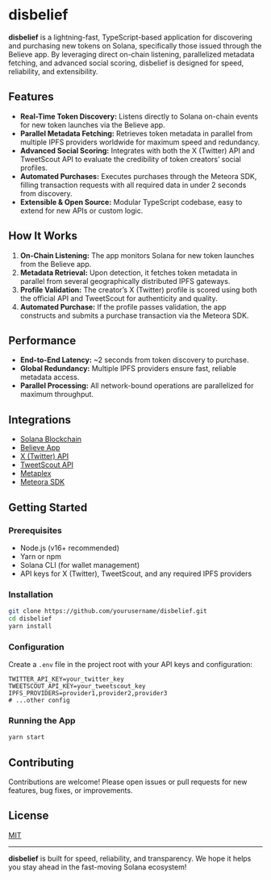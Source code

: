 # disbelief

**disbelief** is a lightning-fast, TypeScript-based application for discovering and purchasing new tokens on Solana, specifically those issued through the Believe app. By leveraging direct on-chain listening, parallelized metadata fetching, and advanced social scoring, disbelief is designed for speed, reliability, and extensibility.

## Features

- **Real-Time Token Discovery:** Listens directly to Solana on-chain events for new token launches via the Believe app.
- **Parallel Metadata Fetching:** Retrieves token metadata in parallel from multiple IPFS providers worldwide for maximum speed and redundancy.
- **Advanced Social Scoring:** Integrates with both the X (Twitter) API and TweetScout API to evaluate the credibility of token creators’ social profiles.
- **Automated Purchases:** Executes purchases through the Meteora SDK, filling transaction requests with all required data in under 2 seconds from discovery.
- **Extensible & Open Source:** Modular TypeScript codebase, easy to extend for new APIs or custom logic.

## How It Works

1. **On-Chain Listening:** The app monitors Solana for new token launches from the Believe app.
2. **Metadata Retrieval:** Upon detection, it fetches token metadata in parallel from several geographically distributed IPFS gateways.
3. **Profile Validation:** The creator’s X (Twitter) profile is scored using both the official API and TweetScout for authenticity and quality.
4. **Automated Purchase:** If the profile passes validation, the app constructs and submits a purchase transaction via the Meteora SDK.

## Performance

- **End-to-End Latency:** ~2 seconds from token discovery to purchase.
- **Global Redundancy:** Multiple IPFS providers ensure fast, reliable metadata access.
- **Parallel Processing:** All network-bound operations are parallelized for maximum throughput.

## Integrations

- [Solana Blockchain](https://solana.com/)
- [Believe App](https://believe.app/)
- [X (Twitter) API](https://developer.twitter.com/)
- [TweetScout API](https://tweetscout.io/)
- [Metaplex](https://www.metaplex.com/)
- [Meteora SDK](https://meteora.ag/)

## Getting Started

### Prerequisites

- Node.js (v16+ recommended)
- Yarn or npm
- Solana CLI (for wallet management)
- API keys for X (Twitter), TweetScout, and any required IPFS providers

### Installation

```bash
git clone https://github.com/yourusername/disbelief.git
cd disbelief
yarn install
```

### Configuration

Create a `.env` file in the project root with your API keys and configuration:

```env
TWITTER_API_KEY=your_twitter_key
TWEETSCOUT_API_KEY=your_tweetscout_key
IPFS_PROVIDERS=provider1,provider2,provider3
# ...other config
```

### Running the App

```bash
yarn start
```

## Contributing

Contributions are welcome! Please open issues or pull requests for new features, bug fixes, or improvements.

## License

[MIT](LICENSE)

---

**disbelief** is built for speed, reliability, and transparency. We hope it helps you stay ahead in the fast-moving Solana ecosystem!
